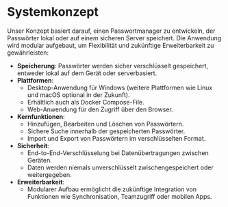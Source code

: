 # Systemkonzept

Unser Konzept basiert darauf, einen Passwortmanager zu entwickeln, der Passwörter lokal oder auf einem sicheren Server speichert. Die Anwendung wird modular aufgebaut, um Flexibilität und zukünftige Erweiterbarkeit zu gewährleisten:

- **Speicherung**: Passwörter werden sicher verschlüsselt gespeichert, entweder lokal auf dem Gerät oder serverbasiert.
- **Plattformen**:
  - Desktop-Anwendung für Windows (weitere Plattformen wie Linux und macOS optional in der Zukunft).
  - Erhältlich auch als Docker Compose-File.
  - Web-Anwendung für den Zugriff über den Browser.
- **Kernfunktionen**:
  - Hinzufügen, Bearbeiten und Löschen von Passwörtern.
  - Sichere Suche innerhalb der gespeicherten Passwörter.
  - Import und Export von Passwörtern im verschlüsselten Format.
- **Sicherheit**:
  - End-to-End-Verschlüsselung bei Datenübertragungen zwischen Geräten.
  - Daten werden niemals unverschlüsselt zwischengespeichert oder weitergegeben.
- **Erweiterbarkeit**:
  - Modularer Aufbau ermöglicht die zukünftige Integration von Funktionen wie Synchronisation, Teamzugriff oder mobilen Apps.
